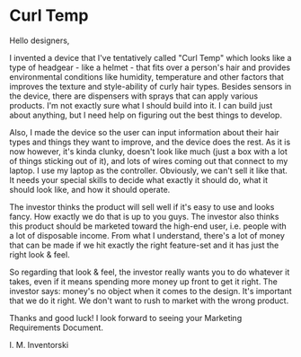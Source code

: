 # Curl Temp

Hello designers, 

I invented a device that I've tentatively called "Curl Temp" which looks like a type of headgear - like a helmet - that fits over a person's hair and provides environmental conditions like humidity, temperature and other factors that improves the texture and style-ability of curly hair types.  Besides sensors in the device, there are dispensers with sprays that can apply various products.  I'm not exactly sure what I should build into it. I can build just about anything, but I need help on figuring out the best things to develop.

Also, I made the device so the user can input information about their hair types and things they want to improve, and the device does the rest.  As it is now however, it's kinda clunky, doesn't look like much (just a box with a lot of things sticking out of it), and lots of wires coming out that connect to my laptop.  I use my laptop as the controller.  Obviously, we can't sell it like that.  It needs your special skills to decide what exactly it should do, what it should look like, and how it should operate.  

The investor thinks the product will sell well if it's easy to use and looks fancy.  How exactly we do that is up to you guys.  The investor also thinks this product should be marketed toward the high-end user, i.e. people with a lot of disposable income.  From what I understand, there's a lot of money that can be made if we hit exactly the right feature-set and it has just the right look & feel.  

So regarding that look & feel, the investor really wants you to do whatever it takes, even if it means spending more money up front to get it right.  The investor says: money's no object when it comes to the design.  It's important that we do it right.  We don't want to rush to market with the wrong product.  

Thanks and good luck!  I look forward to seeing your Marketing Requirements Document.

I. M. Inventorski